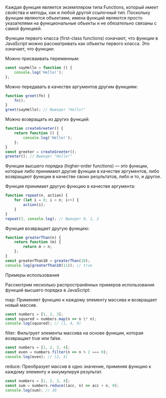 ﻿Каждая функция является экземпляром типа Functions, который имеет свойства и методы, как и любой другой ссылочный тип. Поскольку функции являются объектами, имена функций являются просто указателями на функциональные объекты и не обязательно связаны с самой функцией.

Функции первого класса (first-class functions) означают, что функции в JavaScript можно рассматривать как объекты первого класса. Это означает, что функции:

Можно присваивать переменным:

```javascript
const sayHello = function () {
    console.log('Hello!');
};
```

Можно передавать в качестве аргументов другим функциям:

```javascript
function greet(fn) {
    fn();
}
greet(sayHello); // Выведет "Hello!"
```

Можно возвращать из других функций:

```javascript
function createGreeter() {
    return function () {
        console.log('Hello!');
    };
}
const greeter = createGreeter();
greeter(); // Выведет "Hello!"
```

Функции высшего порядка (higher-order functions) — это функции, которые либо принимают другие функции в качестве аргументов, либо возвращают функции в качестве своих результатов, либо и то, и другое.

Функция принимает другую функцию в качестве аргумента:

```javascript
function repeat(n, action) {
    for (let i = 0; i < n; i++) {
        action(i);
    }
}
repeat(3, console.log); // Выведет 0, 1, 2
```

Функция возвращает другую функцию:

```javascript
function greaterThan(n) {
    return function (m) {
        return m > n;
    };
}
const greaterThan10 = greaterThan(10);
console.log(greaterThan10(11)); // true
```

Примеры использования

Рассмотрим несколько распространённых примеров использования функций высшего порядка в JavaScript:

map: Применяет функцию к каждому элементу массива и возвращает новый массив.

```javascript
const numbers = [1, 2, 3];
const squared = numbers.map(n => n \* n);
console.log(squared); // [1, 4, 9]
```

filter: Фильтрует элементы массива на основе функции, которая возвращает true или false.

```javascript
const numbers = [1, 2, 3, 4];
const even = numbers.filter(n => n % 2 === 0);
console.log(even); // [2, 4]
```

reduce: Преобразует массив в одно значение, применяя функцию к каждому элементу и аккумулируя результат.

```javascript
const numbers = [1, 2, 3, 4];
const sum = numbers.reduce((acc, n) => acc + n, 0);
console.log(sum); // 10
```
